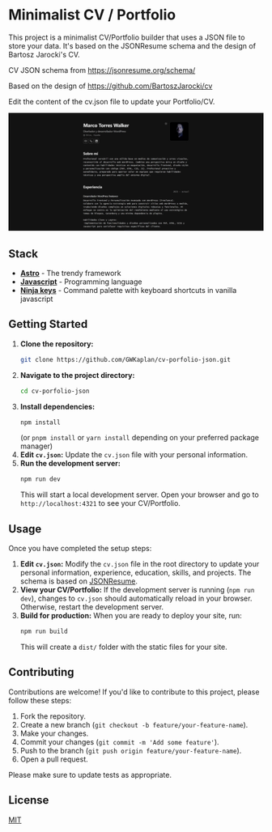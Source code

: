 # Minimalist CV / Portfolio

This project is a minimalist CV/Portfolio builder that uses a JSON file to store your data. It's based on the JSONResume schema and the design of Bartosz Jarocki's CV.

CV JSON schema from
https://jsonresume.org/schema/

Based on the design of
https://github.com/BartoszJarocki/cv

Edit the content of the cv.json file to update your Portfolio/CV.

![alt text](src/assets/Screenshot.jpg)

## Stack

- [**Astro**](https://astro.build/) - The trendy framework
- [**Javascript**](https://developer.mozilla.org/en-US/docs/Web/JavaScript) - Programming language
- [**Ninja keys**](https://github.com/ssleptsov/ninja-keys) - Command palette with keyboard shortcuts in vanilla javascript

## Getting Started

1.  **Clone the repository:**
    ```bash
    git clone https://github.com/GWKaplan/cv-porfolio-json.git
    ```
2.  **Navigate to the project directory:**
    ```bash
    cd cv-porfolio-json
    ```
3.  **Install dependencies:**
    ```bash
    npm install
    ```
    (or `pnpm install` or `yarn install` depending on your preferred package manager)
4.  **Edit `cv.json`:**
    Update the `cv.json` file with your personal information.
5.  **Run the development server:**
    ```bash
    npm run dev
    ```
    This will start a local development server. Open your browser and go to `http://localhost:4321` to see your CV/Portfolio.

## Usage

Once you have completed the setup steps:

1.  **Edit `cv.json`:**
    Modify the `cv.json` file in the root directory to update your personal information, experience, education, skills, and projects. The schema is based on [JSONResume](https://jsonresume.org/schema/).
2.  **View your CV/Portfolio:**
    If the development server is running (`npm run dev`), changes to `cv.json` should automatically reload in your browser. Otherwise, restart the development server.
3.  **Build for production:**
    When you are ready to deploy your site, run:
    ```bash
    npm run build
    ```
    This will create a `dist/` folder with the static files for your site.

## Contributing

Contributions are welcome! If you'd like to contribute to this project, please follow these steps:

1.  Fork the repository.
2.  Create a new branch (`git checkout -b feature/your-feature-name`).
3.  Make your changes.
4.  Commit your changes (`git commit -m 'Add some feature'`).
5.  Push to the branch (`git push origin feature/your-feature-name`).
6.  Open a pull request.

Please make sure to update tests as appropriate.

## License

[MIT](LICENSE.txt)
